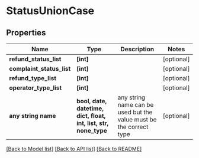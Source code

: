 # StatusUnionCase


## Properties
Name | Type | Description | Notes
------------ | ------------- | ------------- | -------------
**refund_status_list** | **[int]** |  | [optional] 
**complaint_status_list** | **[int]** |  | [optional] 
**refund_type_list** | **[int]** |  | [optional] 
**operator_type_list** | **[int]** |  | [optional] 
**any string name** | **bool, date, datetime, dict, float, int, list, str, none_type** | any string name can be used but the value must be the correct type | [optional]

[[Back to Model list]](../README.md#documentation-for-models) [[Back to API list]](../README.md#documentation-for-api-endpoints) [[Back to README]](../README.md)



